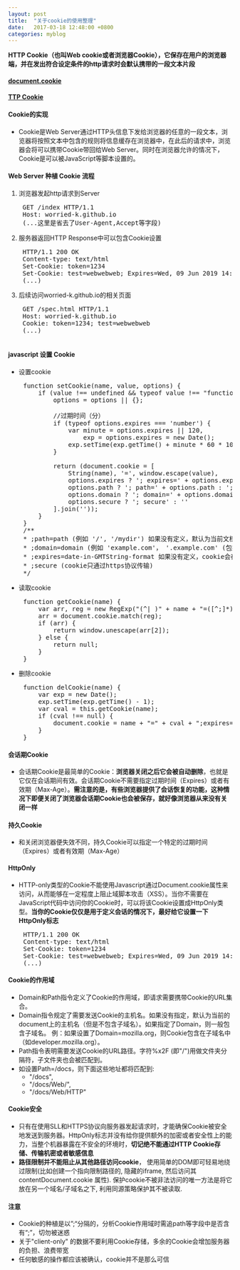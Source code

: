 ```yaml
---
layout: post
title:  "关于cookie的使用整理"
date:   2017-03-18 12:48:00 +0800
categories: myblog
---
```

**HTTP Cookie（也叫Web cookie或者浏览器Cookie），它保存在用户的浏览器端，并在发出符合设定条件的http请求时会默认携带的一段文本片段**

#### <a href="https://developer.mozilla.org/zh-CN/docs/Web/API/Document/cookie" target="_blank">document.cookie</a> 

#### <a href="https://developer.mozilla.org/zh-CN/docs/Web/HTTP/Cookies" target="_blank">TTP Cookie</a> 

#### Cookie的实现
* Cookie是Web Server通过HTTP头信息下发给浏览器的任意的一段文本，浏览器将按照文本中包含的规则将信息缓存在浏览器中，在此后的请求中，浏览器会将可以携带Cookie带回给Web Server。同时在浏览器允许的情况下，Cookie是可以被JavaScript等脚本设置的。

#### Web Server 种植 Cookie 流程
1. 浏览器发起http请求到Server
    <pre>
    GET /index HTTP/1.1
    Host: worried-k.github.io
    (...这里是省去了User-Agent,Accept等字段)
2. 服务器返回HTTP Response中可以包含Cookie设置
    <pre>
    HTTP/1.1 200 OK
    Content-type: text/html
    Set-Cookie: token=1234
    Set-Cookie: test=webwebweb; Expires=Wed, 09 Jun 2019 14:18:14 GMT
    (...)
3. 后续访问worried-k.github.io的相关页面
    <pre>
    GET /spec.html HTTP/1.1
    Host: worried-k.github.io
    Cookie: token=1234; test=webwebweb
    (...)
    </pre>

#### javascript 设置 Cookie
* 设置cookie
<pre class="brush:js;">
    function setCookie(name, value, options) {
        if (value !== undefined && typeof value !== "function") {
            options = options || {};

            //过期时间（分）
            if (typeof options.expires === 'number') {
                var minute = options.expires || 120,
                    exp = options.expires = new Date();
                exp.setTime(exp.getTime() + minute * 60 * 1000);
            }

            return (document.cookie = [
                String(name), '=', window.escape(value),
                options.expires ? '; expires=' + options.expires.toUTCString() : '',
                options.path ? '; path=' + options.path : '; path=/',
                options.domain ? '; domain=' + options.domain : '',
                options.secure ? '; secure' : ''
            ].join(''));
        }
    }
    /**
    * ;path=path (例如 '/', '/mydir') 如果没有定义，默认为当前文档位置的路径。
    * ;domain=domain (例如 'example.com'， '.example.com' (包括所有子域名), 'subdomain.example.com') 如果没有定义，默认为当前文档位置的路径的域名部分。
    * ;expires=date-in-GMTString-format 如果没有定义，cookie会在对话结束时过期,这个值的格式参见Date.toUTCString() 
    * ;secure (cookie只通过https协议传输)
    */
</pre>
* 读取cookie
<pre class="brush:js;">
    function getCookie(name) {
        var arr, reg = new RegExp("(^| )" + name + "=([^;]*)(;|$)");
        arr = document.cookie.match(reg);
        if (arr) {
            return window.unescape(arr[2]);
        } else {
            return null;
        }
    }
</pre>
* 删除cookie
<pre class="brush:js;">
    function delCookie(name) {
        var exp = new Date();
        exp.setTime(exp.getTime() - 1);
        var cval = this.getCookie(name);
        if (cval !== null) {
            document.cookie = name + "=" + cval + ";expires=" + exp.toGMTString();
        }
    }
</pre>

#### 会话期Cookie
* 会话期Cookie是最简单的Cookie：**浏览器关闭之后它会被自动删除**，也就是它仅在会话期间有效。会话期Cookie不需要指定过期时间（Expires）或者有效期（Max-Age）。**需注意的是，有些浏览器提供了会话恢复的功能，这种情况下即便关闭了浏览器会话期Cookie也会被保存，就好像浏览器从来没有关闭一样**

#### 持久Cookie
* 和关闭浏览器便失效不同，持久Cookie可以指定一个特定的过期时间（Expires）或者有效期（Max-Age）

#### HttpOnly
* HTTP-only类型的Cookie不能使用Javascript通过Document.cookie属性来访问，从而能够在一定程度上阻止域脚本攻击（XSS）。当你不需要在JavaScript代码中访问你的Cookie时，可以将该Cookie设置成HttpOnly类型。**当你的Cookie仅仅是用于定义会话的情况下，最好给它设置一下HttpOnly标志**
<pre>
    HTTP/1.1 200 OK
    Content-type: text/html
    Set-Cookie: token=1234
    Set-Cookie: test=webwebweb; Expires=Wed, 09 Jun 2019 14:18:14 GMT; HttpOnly
    (...)
</pre>

#### Cookie的作用域
* Domain和Path指令定义了Cookie的作用域，即请求需要携带Cookie的URL集合。
* Domain指令规定了需要发送Cookie的主机名。如果没有指定，默认为当前的document上的主机名（但是不包含子域名）。如果指定了Domain，则一般包含子域名。 例：如果设置了Domain=mozilla.org，则Cookie包含在子域名中（如developer.mozilla.org）。
* Path指令表明需要发送Cookie的URL路径。字符%x2F (即"/")用做文件夹分隔符，子文件夹也会被匹配到。
* 如设置Path=/docs，则下面这些地址都将匹配到:
    * "/docs",
    * "/docs/Web/",
    * "/docs/Web/HTTP"

#### Cookie安全
* 只有在使用SLL和HTTPS协议向服务器发起请求时，才能确保Cookie被安全地发送到服务器。HttpOnly标志并没有给你提供额外的加密或者安全性上的能力，当整个机器暴露在不安全的环境时，**切记绝不能通过HTTP Cookie存储、传输机密或者敏感信息**
* **路径限制并不能阻止从其他路径访问cookie**， 使用简单的DOM即可轻易地绕过限制(比如创建一个指向限制路径的, 隐藏的iframe, 然后访问其 contentDocument.cookie 属性). 保护cookie不被非法访问的唯一方法是将它放在另一个域名/子域名之下, 利用同源策略保护其不被读取.

#### 注意
* Cookie的种植是以”;“分隔的，分析Cookie作用域时需追path等字段中是否含有“;”，切勿被迷惑
* 关于"client-only" 的数据不要利用Cookie存储，多余的Cookie会增加服务器的负担、浪费带宽
* 任何敏感的操作都应该被确认，cookie并不是那么可信
